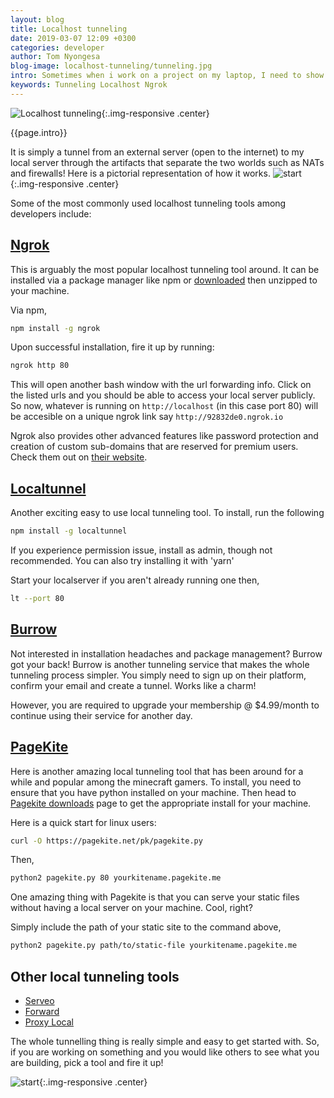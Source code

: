 ```yaml
---
layout: blog
title: Localhost tunneling
date: 2019-03-07 12:09 +0300
categories: developer
author: Tom Nyongesa
blog-image: localhost-tunneling/tunneling.jpg
intro: Sometimes when i work on a project on my laptop, I need to show my boss, workmates, client or just want to test it on my phone. I can do this by taking my development environments(my laptop) to them but what if I'm working on a desktop? Well, I can ask them to come over or ask them to join my network, what if they are thousands of miles away? Well, I can deploy it to the internet but what if I'm not just ready? Well, say hello to [**Localhost Tunneling**](https://en.wikipedia.org/wiki/Tunneling_protocol), my bridge to the outside world!
keywords: Tunneling Localhost Ngrok 
---
```


![Localhost tunneling](/assets/images/blog/{{page.blog-image}}){:.img-responsive .center}

{{page.intro}}

It is simply a tunnel from an external server (open to the internet) to my local server through the artifacts that separate the two worlds such as NATs and firewalls!
Here is a pictorial representation of how it works.
![start](/assets/images/blog/localhost-tunneling/local-tunnel.png){:.img-responsive .center}

Some of the most commonly used localhost tunneling tools among developers include:

## [Ngrok](https://ngrok.com/)

This is arguably the most popular localhost tunneling tool around. It can be installed via a package manager like npm or [downloaded](https://dashboard.ngrok.com/get-started) then unzipped to your machine.

Via npm,

```bash
npm install -g ngrok
```

Upon successful installation, fire it up by running:

```bash
ngrok http 80
```

This will open another bash window with the url forwarding info. Click on the listed urls and you should be able to access your local server publicly. So now, whatever is running on `http://localhost` (in this case port 80) will be accesible on a unique ngrok link say `http://92832de0.ngrok.io`

Ngrok also provides other advanced features like password protection and creation of custom sub-domains that are reserved for premium users. Check them out on [their website](https://ngrok.com/).

## [Localtunnel](https://localtunnel.me/)
Another exciting easy to use local tunneling tool. To install, run the following

```bash
npm install -g localtunnel
```

If you experience permission issue, install as admin, though not recommended. You can also try installing it with 'yarn'

Start your localserver if you aren't already running one then,

```bash
lt --port 80
```

## [Burrow](https://burrow.io/)

Not interested in installation headaches and package management? Burrow got your back! Burrow is another tunneling service that makes the whole tunneling process simpler. You simply need to sign up on their platform, confirm your email and create a tunnel. Works like a charm!

However, you are required to upgrade your membership @ $4.99/month to continue using their service for another day.

## [PageKite](https://pagekite.net/)
Here is another amazing local tunneling tool that has been around for a while and popular among the minecraft gamers. To install, you need to ensure that you have python installed on your machine. Then head to [Pagekite downloads](http://pagekite.net/downloads) page to get the appropriate install for your machine.

Here is a quick start for linux users:

```bash
curl -O https://pagekite.net/pk/pagekite.py
```

Then,

```bash
python2 pagekite.py 80 yourkitename.pagekite.me
```

One amazing thing with Pagekite is that you can serve your static files without having a local server on your machine. Cool, right?

Simply include the path of your static site to the command above,

```bash
python2 pagekite.py path/to/static-file yourkitename.pagekite.me
```

## Other local tunneling tools

- [Serveo](https://serveo.net/)
- [Forward](https://forwardhq.com/)
- [Proxy Local](https://github.com/proxylocal/proxylocal-gem)

The whole tunnelling thing is really simple and easy to get started with. So, if you are working on something and you would like others to see what you are building, pick a tool and fire it up!

![start](/assets/images/blog/localhost-tunneling/ignite.webp){:.img-responsive .center}
